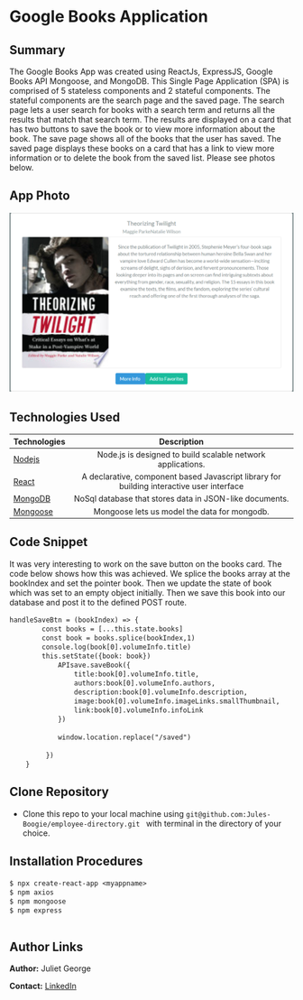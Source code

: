 # Google Books Application

## Summary 
The Google Books App was created using ReactJs, ExpressJS, Google Books API Mongoose, and MongoDB. This Single Page Application (SPA) is comprised of 5 stateless components and 2 stateful components. The stateful components are the search page and the saved page. The search page lets a user search for books with a search term and returns all the results that match that search term. The results are displayed on a card that has two buttons to save the book or to view more information about the book. The save page shows all of the books that the user has saved. The saved page displays these books on a card that has a link to view more information or to delete the book from the saved list. Please see photos below. 



## App Photo
![App Photo](https://github.com/Jules-Boogie/Books-API/blob/master/assets/Capture.PNG)



## Technologies Used
| Technologies | Description  |
|---------------------------------------------------------------------------|:------------------------------------------------------------------------------------------------------------------:|
| [Nodejs](https://nodejs.org/en/docs/)                                     |             Node.js is designed to build scalable network applications.                 |
| [React](https://reactjs.org/)                |   A declarative, component based Javascript library for building interactive user interface                 |
| [MongoDB](https://www.mongodb.com/)                |   NoSql database that stores data in JSON-like documents.                |
| [Mongoose](https://mongoosejs.com/)                |  Mongoose lets us model the data for mongodb.                |




## Code Snippet
It was very interesting to work on the save button on the books card. The code below shows how this was achieved. We splice the books array at the bookIndex and set the pointer book. Then we update the state of book which was set to an empty object initially. Then we save this book into our database and post it to the defined POST route. 
```
handleSaveBtn = (bookIndex) => {
        const books = [...this.state.books]
        const book = books.splice(bookIndex,1)
        console.log(book[0].volumeInfo.title)
        this.setState({book: book})
            APIsave.saveBook({
                title:book[0].volumeInfo.title,
                authors:book[0].volumeInfo.authors,
                description:book[0].volumeInfo.description,
                image:book[0].volumeInfo.imageLinks.smallThumbnail,
                link:book[0].volumeInfo.infoLink 
            })

            window.location.replace("/saved")

         })
    }
```

## Clone Repository
 - Clone this repo to your local machine using ```git@github.com:Jules-Boogie/employee-directory.git ``` with terminal in the directory of your choice. 



## Installation Procedures
```
$ npx create-react-app <myappname>
$ npm axios
$ npm mongoose
$ npm express


```


## Author Links

**Author:**
Juliet George

**Contact:**
[LinkedIn](https://www.linkedin.com/in/juliet-george-864950b8/)

